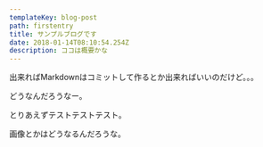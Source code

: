 ```yaml
---
templateKey: blog-post
path: firstentry
title: サンプルブログです
date: 2018-01-14T08:10:54.254Z
description: ココは概要かな
---
```

出来ればMarkdownはコミットして作るとか出来ればいいのだけど。。。

どうなんだろうなー。

とりあえずテストテストテスト。

画像とかはどうなるんだろうな。
